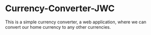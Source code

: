 # Currency-Converter-JWC
This is a simple currency converter, a web application, where we can convert our home currency to any other currencies.
